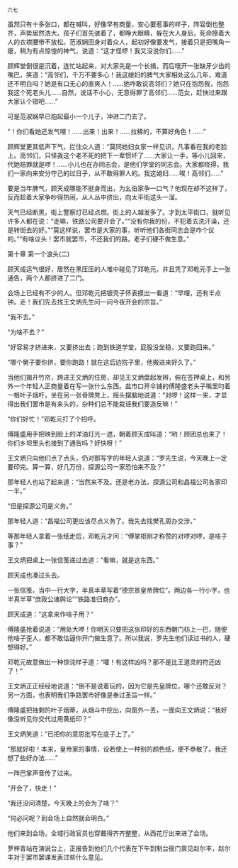     六七 

   虽然只有十多张口，都在喊叫，好像早有商量，安心要惹事的样子，阵容倒也整齐，声势居然浩大。孩子们首先骇着了，都睁大眼睛，躲在大人身后，死命撩着大人的衣襟腰带不放松。范淑娴回身对着众人，起初好像要发气，接着只是把嘴角一瘪，稍为有点惊惶的神气，说道：“这才怪啰！我又没说你们……”

   顾辉堂倒很是沉着，连忙站起来，对大家先是一个长揖，而后嘻开一张缺牙少齿的嘴巴，笑道：“高邻们，千万不要多心！我这媳妇的脾气大家相处这么几年，难道还不明白吗？她是有口无心的直爽人！……她咋敢说高邻们？她只在抱怨我，抱怨我这个死老头儿……自然，说话不小心，无意得罪了高邻们……范女，赶快过来跟大家认个错吧……”

   可是范淑娴早已抱起最小一个儿子，冲进二门去了。

   “！你们看她还发气哩！……出来！出来！……拉稀的，不算好角色！……”

   顾辉堂更其低声下气，拦住众人道：“莫同她妇女家一样见识，凡事看在我的老脸上。高邻们，只怪我这个老不死的把下一辈惯坏了……大家让一手，等小儿回来，代她赔罪就是啰！……小儿也在办同志会，是他们学堂的同志会。大家都晓得，我们一家向来安分守己的过日子，从不敢得罪人的。我这媳妇……唉！高邻们……”

   要是当年脾气，顾天成哪能不挺身而出，为幺伯家争一口气？他现在却不这样了，反而趁着大家争吵得热闹，从人丛中挤出，向太平街这头一溜。

   天气已经断黑，街上警察灯已经点燃。街上的人越发多了。才到太平街口，就听见许多人都在说：“走嘛，铁路公司要开会了。”“没有你我的份，不犯着去洗汗澡，还是转街去的好。”“莫这样说，罢市是大家的事，听听他们各街同志会是咋个议的。”“有啥议头！罢市就罢市，不还我们的路，老子们硬不做生意。”

   第十章 第一个浪头(二)

   顾天成运气很好，居然在黑压压的人堆中碰见了邓乾元，并且凭了邓乾元手上一张通告，两个人都挤进了二门。

   会场上已经有不少的人。但邓乾元把银壳子怀表摸出一看道：“早哩，还有半点钟。走！我们先去找王文炳先生问一问今夜开会的宗旨。”

   “我不去。”

   “为啥不去？”

   “好容易才挤进来，又要挤出去；跑到铁道学堂，屁股没坐稳，又要跑回来。”

   “哪个舅子要你挤，要你跑路！就在这后边院子里，他搬进来好久了。”

   当他们揭开竹帘，跨进王文炳的住房，却见王文炳盘起发辫，俯在签押桌上，和另外一个年轻人正商量着在写一张什么东西。盐市口开伞铺的傅隆盛老头子嘴里叼着一根叶子烟杆，坐在另一张骨牌凳上，摇头摆脑地说道：“对啰！这样一来，才显得出我们罢市是有来头的，杂种们总不能栽诬我们要造反嘛！”

   “你们好忙！”邓乾元打了个招呼。

   傅隆盛用手把映到脸上的洋油灯光一遮，朝着顾天成叫道：“哟！顾团总也来了！你们乡坝里头也接到了通告吗？好快呀！”

   王文炳只向他们点了点头，仍对那写字的年轻人说道：“罗先生说，今天晚上一定要印完。算一算，好几万份，探源公司一家恐怕来不及？”

   那年轻人也站了起来道：“当然来不及。还是老办法，探源公司和昌福公司各家印一半。”

   “但是探源公司是义务。”

   那年轻人道：“昌福公司更应该尽点义务了。我先去找樊孔周办交涉。”

   等那年轻人拿着一张纸走后，邓乾元才问：“傅掌柜刚才称赞的对啰对啰，是啥子事？”

   王文炳把桌上一张信笺递过去道：“看嘛，就是这东西。”

   顾天成也凑过头去。

   一张信笺，当中一行大字，半真半草写着“德宗景皇帝牌位”。两边各一行小字，也半真半草“庶政公诸舆论”“铁路准归商办”。

   顾天成道：“这拿来作啥子用？”

   傅隆盛抢着说道：“用处大啰！你明天只要把这张印好的东西朝门枋上一巴，随便他啥子歪人，都不敢估逼你开门做生意了。所以我说，罗先生他们读过书的人，硬想得好。”

   邓乾元故意做出一种惊诧样子道：“嚯！有这样凶吗？那不是比王道灵的符还凶了！”

   王文炳正正经经地说道：“倒不是说着玩的，因为它是先皇牌位，哪个还敢反对？另一方面，也表明我们争路罢市好像是奉过圣旨一样。”

   傅隆盛把抽剩的叶子烟蒂，从烟斗中挖出，向窗外一丢，一面向王文炳说：“我好像没听见你交代过用黄纸印？”

   王文炳笑道：“已把你的意思批写在底子上了。”

   “那就好啦！本来，皇帝家的事情，设若使上一种别的颜色纸，便不恭敬了。我还想了些好办法……”

   一阵巴掌声音传了过来。

   “开会了，快走！”

   “我还没问清楚，今天晚上的会为了啥？”

   “何必问呢？到会场上自然就会明白。”

   他们来到会场，全城行政官员也穿戴得齐齐整整，从西花厅出来进了会场。

   罗梓青站在演说台上，正报告到他们几个代表在下午到制台衙门禀见赵尔丰，赵尔丰对于罢市罢课发表过些什么意见。

